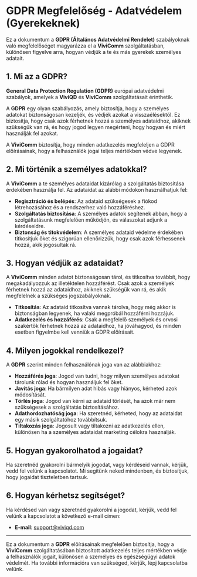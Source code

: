 # GDPR Megfelelőség - Adatvédelem (Gyerekeknek)

Ez a dokumentum a **GDPR (Általános Adatvédelmi Rendelet)** szabályoknak való megfelelőséget magyarázza el a **ViviComm** szolgáltatásban, különösen figyelve arra, hogyan védjük a te és más gyerekek személyes adatait.

## 1. Mi az a GDPR?

**General Data Protection Regulation (GDPR)** európai adatvédelmi szabályok, amelyek a **ViviQD** és **ViviComm** szolgáltatásait érinthetik.

A **GDPR** egy olyan szabályozás, amely biztosítja, hogy a személyes adatokat biztonságosan kezeljék, és védjék azokat a visszaélésektől. Ez biztosítja, hogy csak azok férhetnek hozzá a személyes adataidhoz, akiknek szükségük van rá, és hogy jogod legyen megérteni, hogy hogyan és miért használják fel azokat.

A **ViviComm** biztosítja, hogy minden adatkezelés megfeleljen a GDPR előírásainak, hogy a felhasználók jogai teljes mértékben védve legyenek.

## 2. Mi történik a személyes adatokkal?

A **ViviComm** a te személyes adataidat kizárólag a szolgáltatás biztosítása érdekében használja fel. Az adataidat az alábbi módokon használhatjuk fel:

- **Regisztráció és belépés**: Az adataid szükségesek a fiókod létrehozásához és a rendszerhez való hozzáféréshez.
- **Szolgáltatás biztosítása**: A személyes adatok segítenek abban, hogy a szolgáltatásunk megfelelően működjön, és válaszokat adjunk a kérdéseidre.
- **Biztonság és titokvédelem**: A személyes adataid védelme érdekében titkosítjuk őket és szigorúan ellenőrizzük, hogy csak azok férhessenek hozzá, akik jogosultak rá.

## 3. Hogyan védjük az adataidat?

A **ViviComm** minden adatot biztonságosan tárol, és titkosítva továbbít, hogy megakadályozzuk az illetéktelen hozzáférést. Csak azok a személyek férhetnek hozzá az adataidhoz, akiknek szükségük van rá, és akik megfelelnek a szükséges jogszabályoknak.

- **Titkosítás**: Az adataid titkosítva vannak tárolva, hogy még akkor is biztonságban legyenek, ha valaki megpróbál hozzáférni hozzájuk.
- **Adatkezelés és hozzáférés**: Csak a megfelelő személyek és orvosi szakértők férhetnek hozzá az adataidhoz, ha jóváhagyod, és minden esetben figyelmbe kell venniük a GDPR előírásait.

## 4. Milyen jogokkal rendelkezel?

A **GDPR** szerint minden felhasználónak joga van az alábbiakhoz:

- **Hozzáférés joga**: Jogod van tudni, hogy milyen személyes adatokat tárolunk rólad és hogyan használjuk fel őket.
- **Javítás joga**: Ha bármilyen adat hibás vagy hiányos, kérheted azok módosítását.
- **Törlés joga**: Jogod van kérni az adataid törlését, ha azok már nem szükségesek a szolgáltatás biztosításához.
- **Adathordozhatóság joga**: Ha szeretnéd, kérheted, hogy az adataidat egy másik szolgáltatóhoz továbbítsuk.
- **Tiltakozás joga**: Jogosult vagy tiltakozni az adatkezelés ellen, különösen ha a személyes adataidat marketing célokra használják.

## 5. Hogyan gyakorolhatod a jogaidat?

Ha szeretnéd gyakorolni bármelyik jogodat, vagy kérdéseid vannak, kérjük, vedd fel velünk a kapcsolatot. Mi segítünk neked mindenben, és biztosítjuk, hogy jogaidat tiszteletben tartsuk.

## 6. Hogyan kérhetsz segítséget?

Ha kérdésed van vagy szeretnéd gyakorolni a jogodat, kérjük, vedd fel velünk a kapcsolatot a következő e-mail címen:

- **E-mail**: [support@viviqd.com](mailto:support@viviqd.com)

---

Ez a dokumentum a **GDPR** előírásainak megfelelően biztosítja, hogy a **ViviComm** szolgáltatásában biztosított adatkezelés teljes mértékben védje a felhasználók jogait, különösen a személyes és egészségügyi adatok védelmét. Ha további információra van szükséged, kérjük, lépj kapcsolatba velünk.
